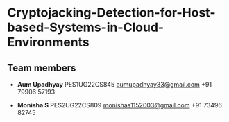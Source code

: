 # Cryptojacking-Detection-for-Host-based-Systems-in-Cloud-Environments

## Team members

- **Aum Upadhyay**
PES1UG22CS845
aumupadhyay33@gmail.com
+91 79906 57193

- **Monisha S**
PES2UG22CS809
monishas1152003@gmail.com
+91 73496 82745


